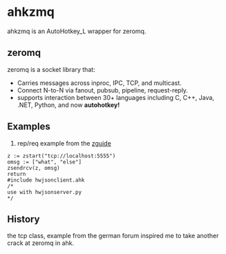 # ahkzmq
ahkzmq is an AutoHotkey_L wrapper for zeromq.

## zeromq
zeromq is a socket library that:

-  Carries messages across inproc, IPC, TCP, and multicast.
-  Connect N-to-N via fanout, pubsub, pipeline, request-reply.
-  supports interaction between 30+ languages including C, C++, Java, .NET, Python, and now **autohotkey!**

## Examples
1. rep/req example from the [zguide][1] 

```autohotkey
z := zstart("tcp://localhost:5555")
omsg := ["what", "else"]
zsendrcv(z, omsg)
return
#include hwjsonclient.ahk
/*
use with hwjsonserver.py
*/

```
## History
the tcp class, example from the german forum inspired
me to take another crack at zeromq in ahk. 


[1]: http://zguide.zeromq.org "zguide"
